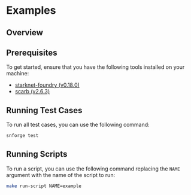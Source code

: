 # Examples

## Overview

## Prerequisites


To get started, ensure that you have the following tools installed on your machine:

- [starknet-foundry (v0.18.0)](https://github.com/foundry-rs/starknet-foundry/releases/tag/v0.18.0)
- [scarb (v2.6.3)](https://github.com/software-mansion/scarb/releases/tag/v2.6.3)

## Running Test Cases

To run all test cases, you can use the following command:

```sh
snforge test
```

## Running Scripts

To run a script, you can use the following command replacing the `NAME` argument with the name of the script to run:

```sh
make run-script NAME=example
```
